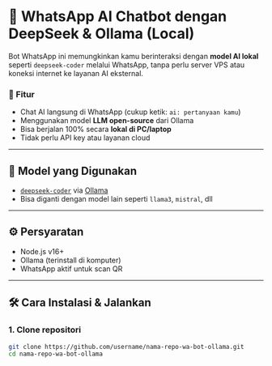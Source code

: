# 🤖 WhatsApp AI Chatbot dengan DeepSeek & Ollama (Local)

Bot WhatsApp ini memungkinkan kamu berinteraksi dengan **model AI lokal** seperti `deepseek-coder` melalui WhatsApp, tanpa perlu server VPS atau koneksi internet ke layanan AI eksternal.

### 🚀 Fitur
- Chat AI langsung di WhatsApp (cukup ketik: `ai: pertanyaan kamu`)
- Menggunakan model **LLM open-source** dari Ollama
- Bisa berjalan 100% secara **lokal di PC/laptop**
- Tidak perlu API key atau layanan cloud

---

## 🧠 Model yang Digunakan
- [`deepseek-coder`](https://ollama.com/library/deepseek-coder) via [Ollama](https://ollama.com)
- Bisa diganti dengan model lain seperti `llama3`, `mistral`, dll

---

## ⚙️ Persyaratan
- Node.js v16+
- Ollama (terinstall di komputer)
- WhatsApp aktif untuk scan QR

---

## 🛠️ Cara Instalasi & Jalankan

### 1. Clone repositori
```bash
git clone https://github.com/username/nama-repo-wa-bot-ollama.git
cd nama-repo-wa-bot-ollama
